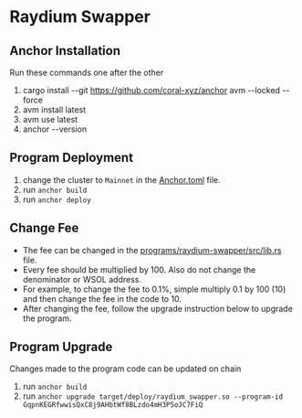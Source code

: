 # Raydium Swapper

## Anchor Installation
Run these commands one after the other
1. cargo install --git https://github.com/coral-xyz/anchor avm --locked --force
2. avm install latest
3. avm use latest
4. anchor --version

## Program Deployment
1. change the cluster to `Mainnet` in the [Anchor.toml](./Anchor.toml) file.
2. run `anchor build`
3. run `anchor deploy`

## Change Fee
- The fee can be changed in the [programs/raydium-swapper/src/lib.rs](./programs/raydium-swapper/src/lib.rs) file.
- Every fee should be multiplied by 100. Also do not change the denominator or WSOL address.
- For example, to change the fee to 0.1%, simple multiply 0.1 by 100 (10) and then change the fee in the code to 10.
- After changing the fee, follow the upgrade instruction below to upgrade the program.


## Program Upgrade
Changes made to the program code can be updated on chain
1. run `anchor build`
2. run `anchor upgrade target/deploy/raydium_swapper.so --program-id GqpnKEGRfwwisQxC8j9AHbtWf8BLzdo4mH3P5oJC7FiQ`